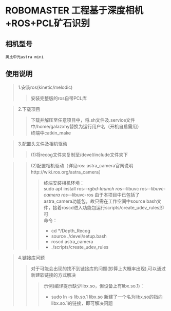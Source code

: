 ROBOMASTER   工程基于深度相机+ROS+PCL矿石识别
================================
相机型号
--------
    奥比中光astra mini
使用说明
--------
>1.安装ros(kinetic/melodic)
>>安装完整版的ros自带PCL库

>2.下载项目
>>下载并解压至任意项目中，将.sh文件及.service文件中/home/galazxhy替换为运行用户名（开机自启需用）<br>
>>终端中catkin_make

>3.配置头文件及相机驱动
>>(1)将recog文件夹复制至/devel/include文件夹下

>>(2)配置相机驱动（详见ros::astra_camera官网说明http://wiki.ros.org/astra_camera）
>>>终端安装相机环境：<br>
>>>sudo apt install ros-*-rgbd-launch ros-*-libuvc ros-*-libuvc-camera ros-*-libuvc-ros
>>>由于本项目中已包括了astra_camera功能包，故只需在工作空间中source bash文件，接着roscd进入功能包运行scripts/create_udev_rules即可<br>
>>>命令：
>>>* cd */Depth_Recog
>>>* source ./devel/setup.bash
>>>* roscd astra_camera
>>>* ./scripts/create_udev_rules 
              
>4.链接库问题
>>对于可能会出现的找不到链接库的问题(妙算上大概率出现),可以通过新建软链接的方式解决<br>
>>>示例(编译提示缺少libx.so，但设备上有libx.so.1)：<br>
>>>* sudo ln -s lib.so.1 libx.so
>>>新建了一个名为libx.so的指向libx.so.1的链接，即可解决问题
